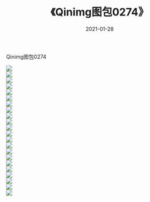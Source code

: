 ﻿---
layout: post
title:  《Qinimg图包0274》
date:   2021-01-28
img: http://imgx.orgx.ga/Qinimg图包/Qinimg图包0274/000.jpg
categories: [美女, 清纯, 唯美]
---

Qinimg图包0274

 ![](http://imgx.orgx.ga/Qinimg图包/Qinimg图包0274/001.jpg) <br>![](http://imgx.orgx.ga/Qinimg图包/Qinimg图包0274/002.jpg) <br>![](http://imgx.orgx.ga/Qinimg图包/Qinimg图包0274/003.jpg) <br>![](http://imgx.orgx.ga/Qinimg图包/Qinimg图包0274/004.jpg) <br>![](http://imgx.orgx.ga/Qinimg图包/Qinimg图包0274/005.jpg) <br>![](http://imgx.orgx.ga/Qinimg图包/Qinimg图包0274/006.jpg) <br>![](http://imgx.orgx.ga/Qinimg图包/Qinimg图包0274/007.jpg) <br>![](http://imgx.orgx.ga/Qinimg图包/Qinimg图包0274/008.jpg) <br>![](http://imgx.orgx.ga/Qinimg图包/Qinimg图包0274/009.jpg) <br>![](http://imgx.orgx.ga/Qinimg图包/Qinimg图包0274/010.jpg) <br>![](http://imgx.orgx.ga/Qinimg图包/Qinimg图包0274/011.jpg) <br>![](http://imgx.orgx.ga/Qinimg图包/Qinimg图包0274/012.jpg) <br>![](http://imgx.orgx.ga/Qinimg图包/Qinimg图包0274/013.jpg) <br>![](http://imgx.orgx.ga/Qinimg图包/Qinimg图包0274/014.jpg) <br>![](http://imgx.orgx.ga/Qinimg图包/Qinimg图包0274/015.jpg) <br>![](http://imgx.orgx.ga/Qinimg图包/Qinimg图包0274/016.jpg) <br>![](http://imgx.orgx.ga/Qinimg图包/Qinimg图包0274/017.jpg) <br>![](http://imgx.orgx.ga/Qinimg图包/Qinimg图包0274/018.jpg) <br>![](http://imgx.orgx.ga/Qinimg图包/Qinimg图包0274/019.jpg) <br>![](http://imgx.orgx.ga/Qinimg图包/Qinimg图包0274/020.jpg) <br>![](http://imgx.orgx.ga/Qinimg图包/Qinimg图包0274/021.jpg) <br>![](http://imgx.orgx.ga/Qinimg图包/Qinimg图包0274/022.jpg) <br>